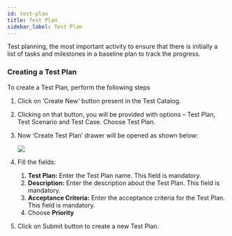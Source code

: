 ```yaml
---
id: test-plan
title: Test Plan
sidebar_label: Test Plan
---
```


Test planning, the most important activity to ensure that there is initially a list of tasks and milestones in a baseline plan to track the progress.

### Creating a Test Plan

To create a Test Plan, perform the following steps

1. Click on ‘Create New’ button present in the Test Catalog.
2. Clicking on that button, you will be provided with options – Test Plan, Test Scenario and Test Case. Choose Test Plan.
3. Now ‘Create Test Plan’ drawer will be opened as shown below:

   ![](https://storage.googleapis.com/ktern-docs-files/test-plan-1.png)

4. Fill the fields:
   1. **Test Plan:** Enter the Test Plan name. This field is mandatory.
   2. **Description:** Enter the description about the Test Plan. This field is mandatory.
   3. **Acceptance Criteria:** Enter the acceptance criteria for the Test Plan. This field is mandatory.
   4. Choose **Priority**
5. Click on Submit button to create a new Test Plan.
